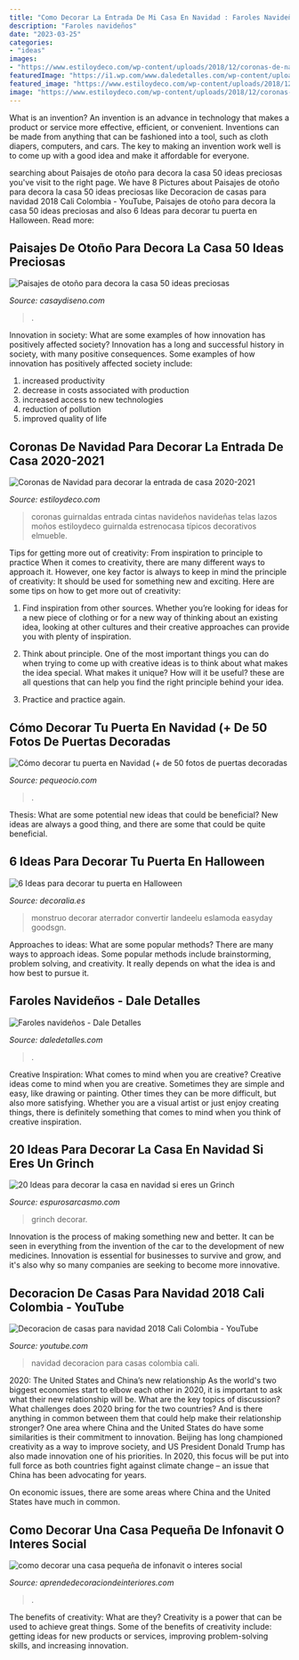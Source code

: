 ```yaml
---
title: "Como Decorar La Entrada De Mi Casa En Navidad : Faroles Navideños"
description: "Faroles navideños"
date: "2023-03-25"
categories:
- "ideas"
images:
- "https://www.estiloydeco.com/wp-content/uploads/2018/12/coronas-de-navidad-4.jpg"
featuredImage: "https://i1.wp.com/www.daledetalles.com/wp-content/uploads/2016/11/linternas2.jpg"
featured_image: "https://www.estiloydeco.com/wp-content/uploads/2018/12/coronas-de-navidad-4.jpg"
image: "https://www.estiloydeco.com/wp-content/uploads/2018/12/coronas-de-navidad-4.jpg"
---
```



What is an invention?
An invention is an advance in technology that makes a product or service more effective, efficient, or convenient. Inventions can be made from anything that can be fashioned into a tool, such as cloth diapers, computers, and cars. The key to making an invention work well is to come up with a good idea and make it affordable for everyone.

	

		
searching about Paisajes de otoño para decora la casa 50 ideas preciosas you've visit to the right page. We have 8 Pictures about Paisajes de otoño para decora la casa 50 ideas preciosas like Decoracion de casas para navidad 2018 Cali Colombia - YouTube, Paisajes de otoño para decora la casa 50 ideas preciosas and also 6 Ideas para decorar tu puerta en Halloween. Read more:
		
    
## Paisajes De Otoño Para Decora La Casa 50 Ideas Preciosas

<img loading=lazy src="https://casaydiseno.com/wp-content/uploads/2015/07/paisajes-de-otono-decoracion-entrada-casa-preciosa.jpeg" onerror="this.onerror=null;this.src='https://tse2.mm.bing.net/th?id=OIP.gMbcL0LuAuxXD3AjvA-HVgHaJ3&amp;pid=15.1';" alt="Paisajes de otoño para decora la casa 50 ideas preciosas">

_Source: casaydiseno.com_

>. 

	

Innovation in society: What are some examples of how innovation has positively affected society?
Innovation has a long and successful history in society, with many positive consequences. Some examples of how innovation has positively affected society include: 
1. increased productivity 
2. decrease in costs associated with production 
3. increased access to new technologies 
4. reduction of pollution 
5. improved quality of life 

    
## Coronas De Navidad Para Decorar La Entrada De Casa 2020-2021

<img loading=lazy src="https://www.estiloydeco.com/wp-content/uploads/2018/12/coronas-de-navidad-4.jpg" onerror="this.onerror=null;this.src='https://tse3.mm.bing.net/th?id=OIP.BgpLSuSaxrP6SSdkmrL2yAHaKr&amp;pid=15.1';" alt="Coronas de Navidad para decorar la entrada de casa 2020-2021">

_Source: estiloydeco.com_

>coronas guirnaldas entrada cintas navideños navideñas telas lazos moños estiloydeco guirnalda estrenocasa típicos decorativos elmueble. 

	

Tips for getting more out of creativity: From inspiration to principle to practice
When it comes to creativity, there are many different ways to approach it. However, one key factor is always to keep in mind the principle of creativity: It should be used for something new and exciting. Here are some tips on how to get more out of creativity:
1. Find inspiration from other sources. Whether you’re looking for ideas for a new piece of clothing or for a new way of thinking about an existing idea, looking at other cultures and their creative approaches can provide you with plenty of inspiration.

2. Think about principle. One of the most important things you can do when trying to come up with creative ideas is to think about what makes the idea special. What makes it unique? How will it be useful? these are all questions that can help you find the right principle behind your idea.

3. Practice and practice again.

    
## Cómo Decorar Tu Puerta En Navidad (+ De 50 Fotos De Puertas Decoradas

<img loading=lazy src="https://www.pequeocio.com/wp-content/uploads/2019/12/puertas-decoradas-navidad-14.jpg" onerror="this.onerror=null;this.src='https://tse4.mm.bing.net/th?id=OIP.mUJyxn_7tuuIicitrkj0HAHaJ4&amp;pid=15.1';" alt="Cómo decorar tu puerta en Navidad (+ de 50 fotos de puertas decoradas">

_Source: pequeocio.com_

>. 

	

Thesis: What are some potential new ideas that could be beneficial?
New ideas are always a good thing, and there are some that could be quite beneficial.

    
## 6 Ideas Para Decorar Tu Puerta En Halloween

<img loading=lazy src="https://www.decoralia.es/wp-content/uploads/puertas-halloween-3.jpg" onerror="this.onerror=null;this.src='https://tse3.mm.bing.net/th?id=OIP._uB--qo_nEu06ya09Pc-CAHaJ4&amp;pid=15.1';" alt="6 Ideas para decorar tu puerta en Halloween">

_Source: decoralia.es_

>monstruo decorar aterrador convertir landeelu eslamoda easyday goodsgn. 

	

Approaches to ideas: What are some popular methods?
There are many ways to approach ideas. Some popular methods include brainstorming, problem solving, and creativity. It really depends on what the idea is and how best to pursue it.

    
## Faroles Navideños - Dale Detalles

<img loading=lazy src="https://i1.wp.com/www.daledetalles.com/wp-content/uploads/2016/11/linternas2.jpg" onerror="this.onerror=null;this.src='https://tse2.mm.bing.net/th?id=OIP.QI3Zv8Fzwg89WdlRsA0RMwHaLH&amp;pid=15.1';" alt="Faroles navideños - Dale Detalles">

_Source: daledetalles.com_

>. 

	

Creative Inspiration: What comes to mind when you are creative?
Creative ideas come to mind when you are creative. Sometimes they are simple and easy, like drawing or painting. Other times they can be more difficult, but also more satisfying. Whether you are a visual artist or just enjoy creating things, there is definitely something that comes to mind when you think of creative inspiration.

    
## 20 Ideas Para Decorar La Casa En Navidad Si Eres Un Grinch

<img loading=lazy src="http://espurosarcasmo.com/wp-content/uploads/2017/12/Navidad-13.jpg" onerror="this.onerror=null;this.src='https://tse4.mm.bing.net/th?id=OIP.8MEr1sq2OqReNlZnmsaxvQHaJ3&amp;pid=15.1';" alt="20 Ideas para decorar la casa en navidad si eres un Grinch">

_Source: espurosarcasmo.com_

>grinch decorar. 

	

Innovation is the process of making something new and better. It can be seen in everything from the invention of the car to the development of new medicines. Innovation is essential for businesses to survive and grow, and it's also why so many companies are seeking to become more innovative.

    
## Decoracion De Casas Para Navidad 2018 Cali Colombia - YouTube

<img loading=lazy src="https://i.ytimg.com/vi/TPB69_elM2E/maxresdefault.jpg" onerror="this.onerror=null;this.src='https://tse3.mm.bing.net/th?id=OIP.SJ-wm26vmyiv2UTFPdtlBgHaEK&amp;pid=15.1';" alt="Decoracion de casas para navidad 2018 Cali Colombia - YouTube">

_Source: youtube.com_

>navidad decoracion para casas colombia cali. 

	

2020: The United States and China’s new relationship
As the world's two biggest economies start to elbow each other in 2020, it is important to ask what their new relationship will be. What are the key topics of discussion? What challenges does 2020 bring for the two countries? And is there anything in common between them that could help make their relationship stronger?
One area where China and the United States do have some similarities is their commitment to innovation. Beijing has long championed creativity as a way to improve society, and US President Donald Trump has also made innovation one of his priorities. In 2020, this focus will be put into full force as both countries fight against climate change – an issue that China has been advocating for years.

On economic issues, there are some areas where China and the United States have much in common.

    
## Como Decorar Una Casa Pequeña De Infonavit O Interes Social

<img loading=lazy src="https://aprendedecoraciondeinteriores.com/wp-content/uploads/2018/07/como-decorar-una-casa-pequena-de-infonavit-o-interes-social-8.jpg" onerror="this.onerror=null;this.src='https://tse2.mm.bing.net/th?id=OIP.A4ecCSeHgsV0rklv23BrMAHaJ4&amp;pid=15.1';" alt="como decorar una casa pequeña de infonavit o interes social">

_Source: aprendedecoraciondeinteriores.com_

>. 

	

The benefits of creativity: What are they?
Creativity is a power that can be used to achieve great things. Some of the benefits of creativity include: getting ideas for new products or services, improving problem-solving skills, and increasing innovation.

